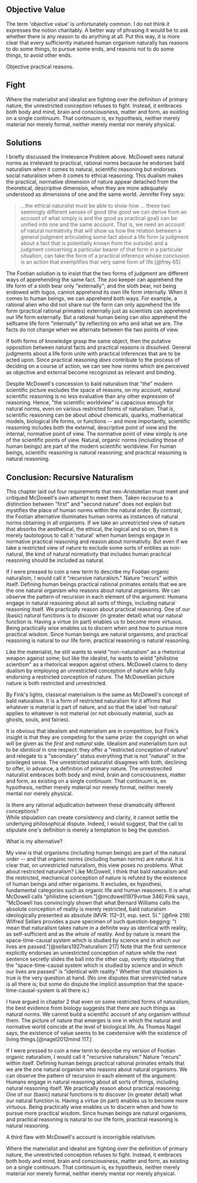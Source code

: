 ## Objective Value

The term 'objective value' is unfortunately common. I do not think it expresses the notion charitably. A better way of phrasing it would be to ask whether there is any reason to do anything at all. Put this way, it is more clear that every sufficiently matured human organism naturally has reasons to do some things, to pursue some ends, and reasons not to do some things, to avoid other ends.

Objective practical reasons. 


## Fight

Where the materialist and idealist are fighting over the definition of primary nature, the unrestricted conception refuses to fight. Instead, it embraces both body and mind, brain and consciousness, matter and form, as existing on a single continuum. That continuum is, ex hypothesis, neither merely material nor merely formal, neither merely mental nor merely physical.  






## Solutions


I briefly discussed the Irrelevance Problem above. McDowell sees natural norms as irrelevant to practical, rational norms because he endorses bald naturalism when it comes to natural, scientific reasoning but endorses social naturalism when it comes to ethical reasoning. This dualism makes the practical, normative dimension of nature appear detached from the theoretical, descriptive dimension, when they are more adequately understood as dimensions of one and the same world.  Jennifer Frey says: 

> ...the ethical naturalist must be able to show how ... these two seemingly different senses of good (the good we can derive from an account of what simply is and the good as practical goal) can be unified into one and the same account. That is, we need an account of natural normativity that will show us how the relation between a general judgment articulating some fact about a life form (a judgment about a fact that is potentially known from the outside) and a judgment concerning a particular bearer of that form in a particular situation, can take the form of a practical inference whose conclusion is an action that exemplifies that very same form of life.[@frey 65]

The Footian solution is to insist that the two forms of judgment are different ways of apprehending the same fact. The zoo keeper can apprehend the life form of a sloth bear only "externally"; and the sloth bear, not being endowed with logos, cannot apprehend its own life form internally. When it comes to human beings, we can apprehend both ways. For example, a rational alien who did not share our life form can only apprehend the life form (practical rational primates) externally just as scientists can apprehend our life form externally. But a rational human being can *also* apprehend the selfsame life form "internally" by reflecting on who and what we are. The facts do not change when we alternate between the two points of view. 

If both forms of knowledge grasp the same object, then the putative opposition between natural facts and practical reasons is dissolved. General judgments about a life form unite with practical inferences that are to be acted upon.  Since practical reasoning *does* contribute to the process of deciding on a course of action, we can see how norms which are perceived as objective and external become recognized as relevant and binding. 

Despite McDowell's concession to bald naturalism that "the" modern scientific picture excludes the space of reasons, on my account, natural scientific reasoning is no less evaluative than any other expression of reasoning. Hence, "the scientific worldview" is capacious enough for natural norms, even on various restricted forms of naturalism. That is, scientific reasoning can be about *about* chemicals, quarks, mathematical models, biological life forms, or functions -- and more importantly, scientific reasoning includes both the external, descriptive point of view and the internal, normative point of view. The normative point of view simply is one of the scientific points of view. Natural, organic norms (including those of human beings) are part of the modern scientific worldview.  For human beings, scientific reasoning is natural reasoning; and practical reasoning is natural reasoning.


## Conclusion: Recursive Naturalism

This chapter laid out four requirements that neo-Aristotelian must meet and critiqued McDowell's own attempt to meet them. Taken recourse to a distinction between "first" and "second nature" does not explain but mystifies the place of human norms within the natural order. By contrast, the Footian alternative illuminates human norms as instances of natural norms obtaining in all organisms. If we take an unrestricted view of nature that absorbs the aesthetical, the ethical, the logical and so on, then it is merely tautologous to call it 'natural' when human beings engage in normative practical reasoning and reason about normativity. But even if we take a restricted view of nature to exclude some sorts of entities as non-natural, the kind of natural normativity that includes human practical reasoning should be included as natural. 

If I were pressed to coin a new term to describe my Footian organic naturalism, I would call it "recursive naturalism." Nature "recurs" within itself. Defining human beings practical rational primates entails that we are the one natural organism who reasons about natural organisms. We can observe the pattern of recursion in each element of the argument: Humans engage in natural reasoning about all sorts of things, including natural reasoning itself. We practically reason about practical reasoning. One of our (basic) natural functions is to discover (in greater detail) what our natural function is. Having a virtue (in part) enables us to become more virtuous. Being practically wise enables us to discern when and how to pursue more practical wisdom. Since human beings are natural organisms, and practical reasoning is natural to our life form, practical reasoning is natural reasoning.





Like the materialist, he still wants to wield "non-naturalism" as a rhetorical weapon against some; but like the idealist, he wants to wield "philistine scientism" as a rhetorical weapon against others. McDowell claims to deny dualism by employing an unrestricted conception of nature while fully endorsing a restricted conception of nature. The McDowellian picture nature is both restricted and unrestricted. 








By Fink's lights, classical materialism is the same as McDowell's concept of bald naturalism. It is a form of restricted naturalism for it affirms that whatever is material is part of nature, and so that the label 'not-natural' applies to whatever is not material (or not obviously material, such as ghosts, souls, and fairies). 

It is obvious that idealism and materialism are in competition, but Fink's insight is that they are competing for the same prize: the copyright on what will be given as the *first* and *natural* side. Idealism and materialism turn out to be *identical* in one respect: they offer a "restricted conception of nature" and relegate to a "secondary" status everything that is not "natural" in the privileged sense. The unrestricted naturalist disagrees with both, declining to offer, in advance, a definition of primary nature. The unrestrecited naturalist embraces both body and mind, brain and consciousness, matter and form, as existing on a single continuum. That continuum is, ex hypothesis, neither merely material nor merely formal, neither merely mental nor merely physical. 

Is there any rational adjudication between these dramatically different conceptions?  
While stipulation can create consistency and clarity, it cannot settle the underlying philosophical dispute. Indeed, I would suggest, that the call to stipulate one's definition is merely a temptation to beg the question. 











What is my alternative? 

My view is that organisms (including human beings) are part of the natural order -- and that organic norms (including human norms) are natural. It is clear that, on unrestricted naturalism, this view poses no problems. What about restricted naturalism? Like McDowell, I think that bald naturalism and the restricted, mechanical conception of nature is refuted by the existence of human beings and other organisms. It excludes, ex hypothesi, fundamental categories such as organic life and human reasoners. It is what McDowell calls "philistine scientism."[@mcdowell1979virtue 346] Fink says, "McDowell has convincingly shown that what Bernard Williams calls the absolute conception of reality is merely restricted, bald naturalism ideologically presented as absolute (MVR: 112–31, esp. sect. 5)." [@fink 219] Wilfred Sellars provides a pure specimen of such question-begging:  "I mean that naturalism takes nature in a definite way as identical with reality, as self-sufficient and as the whole of reality. And by nature is meant the space-time-causal system which is studied by science and in which our lives are passed."[@sellars1927naturalism 217] Note that the first sentence explicitly endorses an unrestricted conception of nature while the next sentence secretly slides the ball into the other cup, overtly stipulating that the "space-time-causal system which is studied by science and in which our lives are passed" is "identical with reality." Whether that stipulation is true is the very question at hand. (No one disputes that unrestricted nature is all there is; but some do dispute the implicit assumption that the space-time-causal-system is all there is.)

I have argued in chapter 2 that even on some restricted forms of naturalism, the best evidence from biology suggests that there are such things as natural norms. We cannot build a scientific account of any organism without them. The picture of nature that emerges is one in which the natural and normative world coincide at the level of biological life. As Thomas Nagel says, the existence of value seems to be coextensive with the existence of living things.[@nagel2012mind 117.] 

If I were pressed to coin a new term to describe my version of Footian organic naturalism, I would call it "recursive naturalism." Nature "recurs" within itself. Defining human beings practical rational primates entails that we are the one natural organism who reasons about natural organisms. We can observe the pattern of recursion in each element of the argument: Humans engage in natural reasoning about all sorts of things, including natural reasoning itself. We practically reason about practical reasoning. One of our (basic) natural functions is to discover (in greater detail) what our natural function is. Having a virtue (in part) enables us to become more virtuous. Being practically wise enables us to discern when and how to pursue more practical wisdom. Since human beings are natural organisms, and practical reasoning is natural to our life form, practical reasoning is natural reasoning.









A third flaw with McDowell's account is incorrigible relativism. 




Where the materialist and idealist are fighting over the definition of primary nature, the unrestricted conception refuses to fight. Instead, it embraces both body and mind, brain and consciousness, matter and form, as existing on a single continuum. That continuum is, ex hypothesis, neither merely material nor merely formal, neither merely mental nor merely physical.  